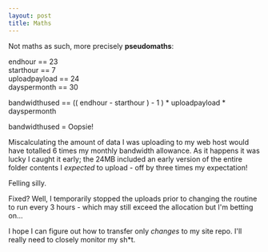 ```yaml
---
layout: post
title: Maths
---
```


Not maths as such, more precisely **pseudomaths**:

endhour == 23    
starthour == 7    
uploadpayload == 24    
dayspermonth == 30

bandwidthused == (( endhour - starthour ) - 1 ) * uploadpayload * dayspermonth

bandwidthused = Oopsie!

Miscalculating the amount of data I was uploading to my web host would have totalled 6 times my monthly bandwidth allowance.  As it happens it was lucky I caught it early; the 24MB included an early version of the entire folder contents I *expected* to upload - off by three times my expectation!

Felling silly.

Fixed?  Well, I temporarily stopped the uploads prior to changing the routine to run every 3 hours - which may still exceed the allocation but I'm betting on…

I hope I can figure out how to transfer only *changes* to my site repo.  I'll really need to closely monitor my sh\*t.
